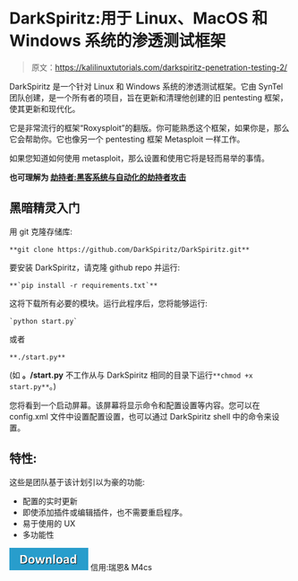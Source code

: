 # DarkSpiritz:用于 Linux、MacOS 和 Windows 系统的渗透测试框架

> 原文：<https://kalilinuxtutorials.com/darkspiritz-penetration-testing-2/>

DarkSpiritz 是一个针对 Linux 和 Windows 系统的渗透测试框架。它由 SynTel 团队创建，是一个所有者的项目，旨在更新和清理他创建的旧 pentesting 框架，使其更新和现代化。

它是非常流行的框架“Roxysploit”的翻版。你可能熟悉这个框架，如果你是，那么它会帮助你。它也像另一个 pentesting 框架 Metasploit 一样工作。

如果您知道如何使用 metasploit，那么设置和使用它将是轻而易举的事情。

**也可理解为 [劫持者:黑客系统与自动化的劫持者攻击](https://kalilinuxtutorials.com/pastejacker-hacking-systems-pastejacking/)**

## **黑暗精灵入门**

用 git 克隆存储库:

```
**git clone https://github.com/DarkSpiritz/DarkSpiritz.git** 
```

要安装 DarkSpiritz，请克隆 github repo 并运行:

```
**`pip install -r requirements.txt`** 
```

这将下载所有必要的模块。运行此程序后，您将能够运行:

```
`python start.py` 
```

或者

```
**./start.py** 
```

(如 **。/start.py** 不工作从与 DarkSpiritz 相同的目录下运行`**chmod +x start.py**`。)

您将看到一个启动屏幕。该屏幕将显示命令和配置设置等内容。您可以在 config.xml 文件中设置配置设置，也可以通过 DarkSpiritz shell 中的命令来设置。

## **特性:**

这些是团队基于该计划引以为豪的功能:

*   配置的实时更新
*   即使添加插件或编辑插件，也不需要重启程序。
*   易于使用的 UX
*   多功能性

[![](img//d861a9096555aeb1980fc054015933d7.png)](https://github.com/DarkSpiritz/DarkSpiritz) 信用:瑞恩& M4cs